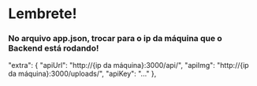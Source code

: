 # Lembrete!
### No arquivo app.json, trocar para o ip da máquina que o Backend está rodando!


"extra": {
      "apiUrl": "http://{ip da máquina}:3000/api/",
      "apiImg": "http://{ip da máquina}:3000/uploads/",
      "apiKey": "..."
    },


